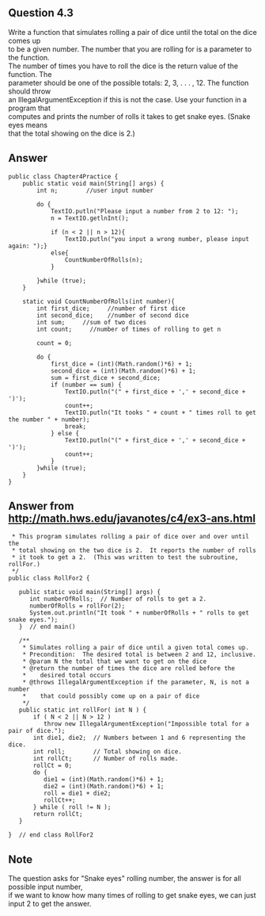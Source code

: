## Question 4.3

Write a function that simulates rolling a pair of dice until the total on the dice comes up<br/>
to be a given number. The number that you are rolling for is a parameter to the function.<br/>
The number of times you have to roll the dice is the return value of the function. The<br/>
parameter should be one of the possible totals: 2, 3, . . . , 12. The function should throw<br/>
an IllegalArgumentException if this is not the case. Use your function in a program that<br/>
computes and prints the number of rolls it takes to get snake eyes. (Snake eyes means<br/>
that the total showing on the dice is 2.) <br/>

## Answer
```
public class Chapter4Practice {
    public static void main(String[] args) {
        int n;        //user input number

        do {
            TextIO.putln("Please input a number from 2 to 12: ");
            n = TextIO.getlnInt();

            if (n < 2 || n > 12){
                TextIO.putln("you input a wrong number, please input again: ");}
            else{
                CountNumberOfRolls(n);
            }

        }while (true);
    }

    static void CountNumberOfRolls(int number){
        int first_dice;     //number of first dice
        int second_dice;    //number of second dice
        int sum;     //sum of two dices
        int count;     //number of times of rolling to get n

        count = 0;

        do {
            first_dice = (int)(Math.random()*6) + 1;
            second_dice = (int)(Math.random()*6) + 1;
            sum = first_dice + second_dice;
            if (number == sum) {
                TextIO.putln("(" + first_dice + ',' + second_dice + ')');
                count++;
                TextIO.putln("It tooks " + count + " times roll to get the number " + number);
                break;
            } else {
                TextIO.putln("(" + first_dice + ',' + second_dice + ')');
                count++;
            }
        }while (true);
    }
}
```

## Answer from http://math.hws.edu/javanotes/c4/ex3-ans.html
```/**
 * This program simulates rolling a pair of dice over and over until the
 * total showing on the two dice is 2.  It reports the number of rolls 
 * it took to get a 2.  (This was written to test the subroutine, rollFor.)
 */
public class RollFor2 {
  
   public static void main(String[] args) {
      int numberOfRolls;  // Number of rolls to get a 2.
      numberOfRolls = rollFor(2);
      System.out.println("It took " + numberOfRolls + " rolls to get snake eyes.");
   }  // end main()
   
   /**
    * Simulates rolling a pair of dice until a given total comes up.
    * Precondition:  The desired total is between 2 and 12, inclusive.
    * @param N the total that we want to get on the dice
    * @return the number of times the dice are rolled before the
    *    desired total occurs
    * @throws IllegalArgumentException if the parameter, N, is not a number
    *    that could possibly come up on a pair of dice
    */
   public static int rollFor( int N ) {
       if ( N < 2 || N > 12 )
          throw new IllegalArgumentException("Impossible total for a pair of dice.");
       int die1, die2;  // Numbers between 1 and 6 representing the dice.
       int roll;        // Total showing on dice.
       int rollCt;      // Number of rolls made.
       rollCt = 0;
       do {
          die1 = (int)(Math.random()*6) + 1;
          die2 = (int)(Math.random()*6) + 1;
          roll = die1 + die2;
          rollCt++;
       } while ( roll != N );
       return rollCt;
   }

}  // end class RollFor2
```


## Note
The question asks for "Snake eyes" rolling number, the answer is for all possible input number, <br/>
if we want to know how many times of rolling to get snake eyes, we can just input 2 to get the answer.
